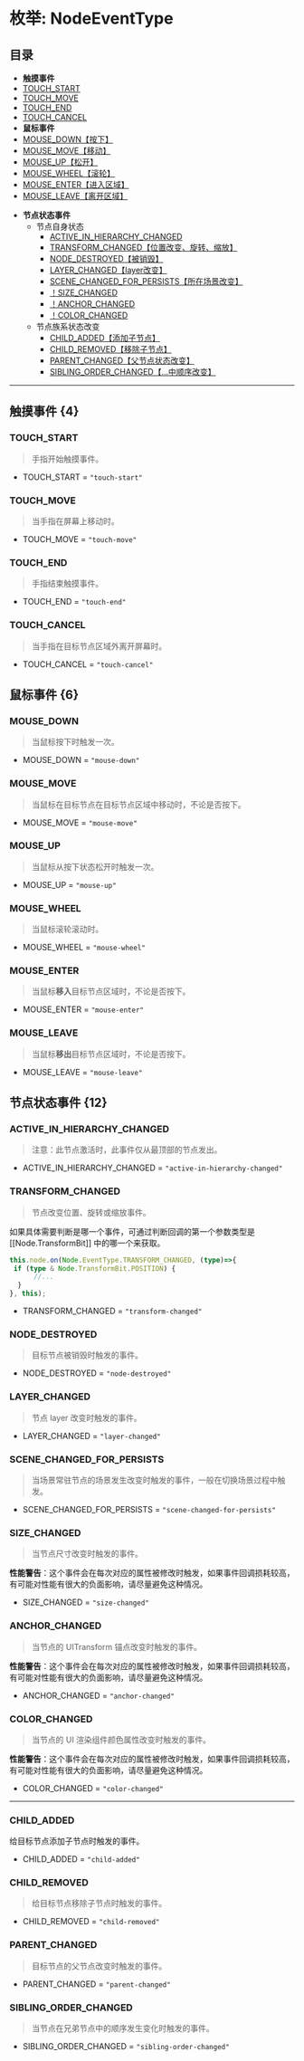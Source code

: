 # 枚举: NodeEventType
## 目录
- **触摸事件**
 - [TOUCH_START](#TOUCH_START)
 - [TOUCH_MOVE](#TOUCH_MOVE)
 - [TOUCH_END](#TOUCH_END)
 - [TOUCH_CANCEL](#TOUCH_CANCEL)
- **鼠标事件**
 - [MOUSE_DOWN【按下】](#MOUSE_DOWN)
 - [MOUSE_MOVE【移动】](#MOUSE_MOVE)
 - [MOUSE_UP【松开】](#MOUSE_UP)
 - [MOUSE_WHEEL【滚轮】](#MOUSE_WHEEL)
 - [MOUSE_ENTER【进入区域】](#MOUSE_ENTER)
 - [MOUSE_LEAVE【离开区域】](#MOUSE_LEAVE)
* **节点状态事件**
    * 节点自身状态
        * [ACTIVE_IN_HIERARCHY_CHANGED](#ACTIVE_IN_HIERARCHY_CHANGED)
        * [TRANSFORM_CHANGED【位置改变、旋转、缩放】](#TRANSFORM_CHANGED)
        * [NODE_DESTROYED【被销毁】](#NODE_DESTROYED)
        * [LAYER_CHANGED【layer改变】](#LAYER_CHANGED)
        * [SCENE_CHANGED_FOR_PERSISTS【所在场景改变】](#)
        * [！SIZE_CHANGED](#SIZE_CHANGED)
        * [！ANCHOR_CHANGED](#ANCHOR_CHANGED)
        * [！COLOR_CHANGED](#COLOR_CHANGED)
    * 节点族系状态改变
        * [CHILD_ADDED【添加子节点】](#CHILD_ADDED)
        * [CHILD_REMOVED【移除子节点】](#CHILD_REMOVED)
        * [PARENT_CHANGED【父节点状态改变】](#PARENT_CHANGED)
        * [SIBLING_ORDER_CHANGED【…中顺序改变】](#SIBLING_ORDER_CHANGED)




---
## 触摸事件 {4}
### TOUCH_START
> 手指开始触摸事件。

- TOUCH_START = `"touch-start"`

### TOUCH_MOVE
> 当手指在屏幕上移动时。

- TOUCH_MOVE = `"touch-move"`

### TOUCH_END
> 手指结束触摸事件。

- TOUCH_END = `"touch-end"`

### TOUCH_CANCEL
> 当手指在目标节点区域外离开屏幕时。

- TOUCH_CANCEL = `"touch-cancel"`

## 鼠标事件 {6}

### MOUSE_DOWN
> 当鼠标按下时触发一次。

- MOUSE_DOWN = `"mouse-down"`

### MOUSE_MOVE
> 当鼠标在目标节点在目标节点区域中移动时，不论是否按下。

- MOUSE_MOVE = `"mouse-move"`

### MOUSE_UP
> 当鼠标从按下状态松开时触发一次。

- MOUSE_UP = `"mouse-up"`

### MOUSE_WHEEL
> 当鼠标滚轮滚动时。

- MOUSE_WHEEL = `"mouse-wheel"`

### MOUSE_ENTER
> 当鼠标**移入**目标节点区域时，不论是否按下。

- MOUSE_ENTER = `"mouse-enter"`

### MOUSE_LEAVE
> 当鼠标**移出**目标节点区域时，不论是否按下。

- MOUSE_LEAVE = `"mouse-leave"`

## 节点状态事件 {12}
### ACTIVE_IN_HIERARCHY_CHANGED
> 注意：此节点激活时，此事件仅从最顶部的节点发出。

- ACTIVE_IN_HIERARCHY_CHANGED = `"active-in-hierarchy-changed"`

### TRANSFORM_CHANGED
> 节点改变位置、旋转或缩放事件。

如果具体需要判断是哪一个事件，可通过判断回调的第一个参数类型是 [[Node.TransformBit]] 中的哪一个来获取。

```typescript
this.node.on(Node.EventType.TRANSFORM_CHANGED, (type)=>{
 if (type & Node.TransformBit.POSITION) {
      //...
  }
}, this);
```
- TRANSFORM_CHANGED = `"transform-changed"`

### NODE_DESTROYED
> 目标节点被销毁时触发的事件。

- NODE_DESTROYED = `"node-destroyed"`

### LAYER_CHANGED
> 节点 layer 改变时触发的事件。

- LAYER_CHANGED = `"layer-changed"`

### SCENE_CHANGED_FOR_PERSISTS
> 当场景常驻节点的场景发生改变时触发的事件，一般在切换场景过程中触发。

- SCENE_CHANGED_FOR_PERSISTS = `"scene-changed-for-persists"`

### SIZE_CHANGED
> 当节点尺寸改变时触发的事件。

**性能警告**：这个事件会在每次对应的属性被修改时触发，如果事件回调损耗较高，有可能对性能有很大的负面影响，请尽量避免这种情况。

- SIZE_CHANGED = `"size-changed"`

### ANCHOR_CHANGED
> 当节点的 UITransform 锚点改变时触发的事件。

**性能警告**：这个事件会在每次对应的属性被修改时触发，如果事件回调损耗较高，有可能对性能有很大的负面影响，请尽量避免这种情况。

- ANCHOR_CHANGED = `"anchor-changed"`

### COLOR_CHANGED
> 当节点的 UI 渲染组件颜色属性改变时触发的事件。

**性能警告**：这个事件会在每次对应的属性被修改时触发，如果事件回调损耗较高，有可能对性能有很大的负面影响，请尽量避免这种情况。

- COLOR_CHANGED = `"color-changed"`

---
### CHILD_ADDED
给目标节点添加子节点时触发的事件。

- CHILD_ADDED = `"child-added"`

### CHILD_REMOVED
> 给目标节点移除子节点时触发的事件。

- CHILD_REMOVED = `"child-removed"`

### PARENT_CHANGED
> 目标节点的父节点改变时触发的事件。

- PARENT_CHANGED = `"parent-changed"`

### SIBLING_ORDER_CHANGED
> 当节点在兄弟节点中的顺序发生变化时触发的事件。

- SIBLING_ORDER_CHANGED = `"sibling-order-changed"`

